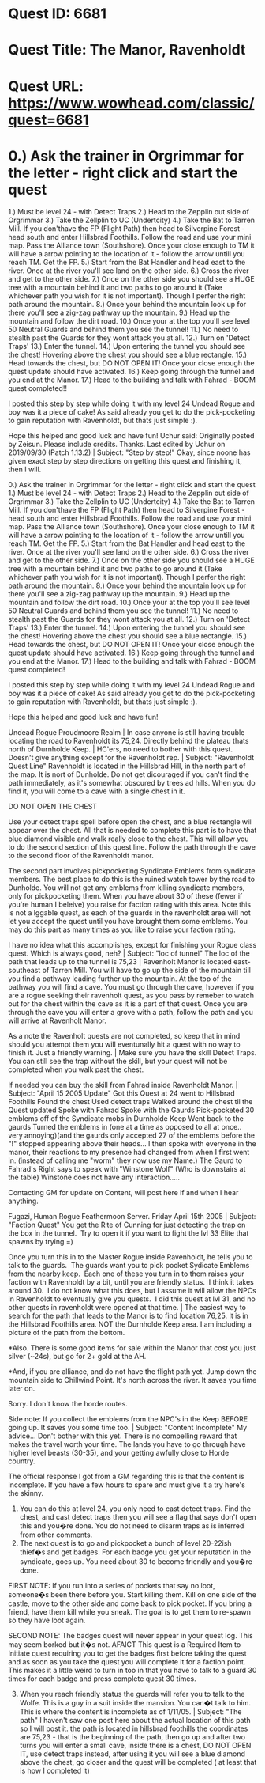 # Quest ID: 6681
# Quest Title: The Manor, Ravenholdt
# Quest URL: https://www.wowhead.com/classic/quest=6681
# 0.) Ask the trainer in Orgrimmar for the letter - right click and start the quest
1.) Must be level 24 - with Detect Traps
2.) Head to the Zepplin out side of Orgrimmar
3.) Take the Zellplin to UC (Undertcity)
4.) Take the Bat to Tarren Mill. If you don'thave the FP (Flight Path) then head to Silverpine Forest - head south and enter Hillsbrad Foothills. Follow the road and use your mini map. Pass the Alliance town (Southshore). Once your close enough to TM it will have a arrow pointing to the location of it - follow the arrow untill you reach TM. Get the FP.
5.) Start from the Bat Handler and head east to the river. Once at the river you'll see land on the other side.
6.) Cross the river and get to the other side.
<Be careful for there are aggresive bears and spiers.>
7.) Once on the other side you should see a HUGE tree with a mountain behind it and two paths to go around it (Take whichever path you wish for it is not important). Though I perfer the right path around the mountain.
8.) Once your behind the mountain look up for there you'll see a zig-zag pathway up the mountain.
9.) Head up the mountain and follow the dirt road.
10.) Once your at the top you'll see level 50 Neutral Guards and behind them you see the tunnel!
11.) No need to stealth past the Guards for they wont attack you at all.
12.) Turn on 'Detect Traps'
13.) Enter the tunnel.
14.) Upon entering the tunnel you should see the chest! Hovering above the chest you should see a blue rectangle.
15.) Head towards the chest, but DO NOT OPEN IT! Once your close enough the quest update should have activated.
16.) Keep going through the tunnel and you end at the Manor.
17.) Head to the building and talk with Fahrad - BOOM quest completed!!

I posted this step by step while doing it with my level 24 Undead Rogue and boy was it a piece of cake! As said already you get to do the pick-pocketing to gain reputation with Ravenholdt, but thats just simple :).

Hope this helped and good luck and have fun!
Uchur said:
Originally posted by Zeisun. Please include credits. Thanks.
Last edited by Uchur on 2019/09/30 (Patch 1.13.2) | Subject: "Step by step!"
Okay, since noone has given exact step by step directions on getting this quest and finishing it, then I will.

0.) Ask the trainer in Orgrimmar for the letter - right click and start the quest
1.) Must be level 24 - with Detect Traps
2.) Head to the Zepplin out side of Orgrimmar
3.) Take the Zellplin to UC (Undertcity)
4.) Take the Bat to Tarren Mill. If you don'thave the FP (Flight Path) then head to Silverpine Forest - head south and enter Hillsbrad Foothills. Follow the road and use your mini map. Pass the Alliance town (Southshore). Once your close enough to TM it will have a arrow pointing to the location of it - follow the arrow untill you reach TM. Get the FP.
5.) Start from the Bat Handler and head east to the river. Once at the river you'll see land on the other side.
6.) Cross the river and get to the other side.
<Be careful for there are aggresive bears and spiers.>
7.) Once on the other side you should see a HUGE tree with a mountain behind it and two paths to go around it (Take whichever path you wish for it is not important). Though I perfer the right path around the mountain.
8.) Once your behind the mountain look up for there you'll see a zig-zag pathway up the mountain.
9.) Head up the mountain and follow the dirt road.
10.) Once your at the top you'll see level 50 Neutral Guards and behind them you see the tunnel!
11.) No need to stealth past the Guards for they wont attack you at all.
12.) Turn on 'Detect Traps'
13.) Enter the tunnel.
14.) Upon entering the tunnel you should see the chest! Hovering above the chest you should see a blue rectangle.
15.) Head towards the chest, but DO NOT OPEN IT! Once your close enough the quest update should have activated.
16.) Keep going through the tunnel and you end at the Manor.
17.) Head to the building and talk with Fahrad - BOOM quest completed!

I posted this step by step while doing it with my level 24 Undead Rogue and boy was it a piece of cake! As said already you get to do the pick-pocketing to gain reputation with Ravenholdt, but thats just simple :).

Hope this helped and good luck and have fun!

<Skulli> Undead Rogue
Proudmoore Realm | In case anyone is still having trouble locating the road to Ravenholdt its 75,24. Directly behind the plateau thats north of Durnholde Keep. | HC'ers, no need to bother with this quest. Doesn't give anything except for the Ravenholdt rep. | Subject: "Ravenholdt Quest Line"
Ravenholdt is located in the Hillsbrad Hill, in the north part of the map. It is nort of Dunholde. Do not get dicouraged if you can't find the path immediately, as it's somewhat obscured by trees ad hills. When you do find it, you will come to a cave with a single chest in it.

DO NOT OPEN THE CHEST

Use your detect traps spell before open the chest, and a blue rectangle will appear over the chest. All that is needed to complete this part is to have that blue diamond visible and walk really close to the chest. This will allow you to do the second section of this quest line. Follow the path through the cave to the second floor of the Ravenholdt manor.

The second part involves pickpocketing Syndicate Emblems from syndicate members. The best place to do this is the ruined watch tower by the road to Dunholde. You will not get any emblems from killing syndicate members, only for pickpocketing them. When you have about 30 of these (fewer if you're human I beleive) you raise for faction rating with this area. Note this is not a lggable quest, as each of the guards in the ravenholdt area will not let you accept the quest until you have brought them some emblems. You may do this part as many times as you like to raise your faction rating.

I have no idea what this accomplishes, except for finishing your Rogue class quest. Which is always good, neh? | Subject: "loc of tunnel"
The loc of the path that leads up to the tunnel is 75,23 | Ravenholt Manor is located east-southeast of Tarren Mill.
You will have to go up the side of the mountain till you find a pathway leading further up the mountain.
At the top of the pathway you will find a cave.
You must go through the cave, however if you are a rogue seeking their ravenholt quest, as you pass by remeber to watch out for the chest within the cave as it is a part of that quest.
Once you are through the cave you will enter a grove with a path, follow the path and you will arrive at Ravenholt Manor.

As a note the Ravenholt quests are not completed, so keep that in mind should you attempt them you will eventunally hit a quest with no way to finish it. Just a friendly warning. | Make sure you have the skill Detect Traps. You can still see the trap without the skill, but your quest will not be completed when you walk past the chest.

If needed you can buy the skill from Fahrad inside Ravenholdt Manor. | Subject: "April 15 2005 Update"
Got this Quest at 24
went to Hillsbrad Foothills
Found the chest
Used detect traps
Walked around the chest til the Quest updated
Spoke with Fahrad
Spoke with the Gaurds
Pick-pocketed 30 emblems off of the Syndicate mobs in Durnholde Keep
Went back to the gaurds
Turned the emblems in (one at a time as opposed to all at once.. very annoying)(and the gaurds only accepted 27 of the emblems before the "!" stopped appearing above their heads...
I then spoke with everyone in the manor, their reactions to my presence had changed from when I first went in. (instead of calling me "worm" they now use my Name.)
The Gaurd to Fahrad's Right says to speak with "Winstone Wolf" (Who is downstairs at  the table)
Winstone does not have any interaction.....

Contacting GM for update on Content, will post here if and when I hear anything.

Fugazi, Human Rogue Feathermoon Server.
Friday April 15th 2005 | Subject: "Faction Quest"
You get the Rite of Cunning for just detecting the trap on the box in the tunnel.  Try to open it if you want to fight the lvl 33 Elite that spawns by trying =)

Once you turn this in to the Master Rogue inside Ravenholdt, he tells you to talk to the guards.  The guards want you to pick pocket Sydicate Emblems from the nearby keep.  Each one of these you turn in to them raises your faction with Ravenholdt by a bit, until you are friendly status.  I think it takes around 30.  I do not know what this does, but I assume it will allow the NPCs in Ravenholdt to eventually give you quests.  I did this quest at lvl 31, and no other quests in ravenholdt were opened at that time. | The easiest way to search for the path that leads to the Manor is to find location 76,25. It is in the Hillsbrad Foothills area. NOT the Durnholde Keep area. I am including a picture of the path from the bottom.

*Also. There is some good items for sale within the Manor that cost you just silver (~24s), but go for 2+ gold at the AH.

*And, if you are alliance, and do not have the flight path yet. Jump down the mountain side to Chillwind Point. It's north across the river. It saves you time later on.

Sorry. I don't know the horde routes.

Side note: If you collect the emblems from the NPC's in the Keep BEFORE going up. It saves you some time too. | Subject: "Content Incomplete"
My advice... Don't bother with this yet. There is no compelling reward that makes the travel worth your time. The lands you have to go through have higher level beasts (30-35), and your getting awfully close to Horde country.

The official response I got from a GM regarding this is that the content is incomplete. If you have a few hours to spare and must give it a try here's the skinny.

1) You can do this at level 24, you only need to cast detect traps. Find the chest, and cast detect traps then you will see a flag that says don't open this and you�re done. You do not need to disarm traps as is inferred from other comments.
2) The next quest is to go and pickpocket a bunch of level 20-22ish thief�s and get badges. For each badge you get your reputation in the syndicate, goes up. You need about 30 to become friendly and you�re done.

FIRST NOTE: If you run into a series of pockets that say no loot, someone�s been there before you. Start killing them. Kill on one side of the castle, move to the other side and come back to pick pocket. If you bring a friend, have them kill while you sneak. The goal is to get them to re-spawn so they have loot again.

SECOND NOTE: The badges quest will never appear in your quest log. This may seem borked but it�s not. AFAICT This quest is a Required Item to Initiate quest requiring you to get the badges first before taking the quest and as soon as you take the quest you will complete it for a faction point. This makes it a little weird to turn in too in that you have to talk to a guard 30 times for each badge and press complete quest 30 times.

3) When you reach friendly status the guards will refer you to talk to the Wolfe. This is a guy in a suit inside the mansion. You can�t talk to him. This is where the content is incomplete as of 1/11/05. | Subject: "The path"
I haven't saw one post here about the actual location of this path so I will post it. the path is located in hillsbrad foothills
the coordinates are 75,23 - that is the beginning of the path, then go up and after two turns you will enter a small cave, inside there is a chest, DO NOT OPEN IT, use detect traps instead, after using it you will see a blue diamond above the chest, go closer and the quest will be completed ( at least that is how I completed it)